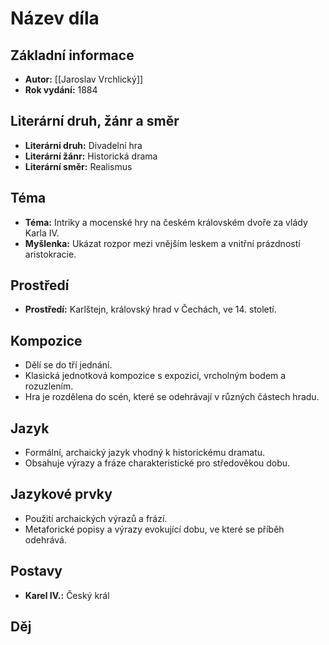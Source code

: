 # Název díla
## Základní informace
- **Autor:** [[Jaroslav Vrchlický]]
- **Rok vydání:** 1884

## Literární druh, žánr a směr 
- **Literární druh:** Divadelní hra
- **Literární žánr:** Historická drama
- **Literární směr:** Realismus

## Téma 
- **Téma:** Intriky a mocenské hry na českém královském dvoře za vlády Karla IV.
- **Myšlenka:** Ukázat rozpor mezi vnějším leskem a vnitřní prázdností aristokracie.

## Prostředí 
- **Prostředí:** Karlštejn, královský hrad v Čechách, ve 14. století.

## Kompozice 
- Dělí se do tří jednání.
- Klasická jednotková kompozice s expozicí, vrcholným bodem a rozuzlením.
- Hra je rozdělena do scén, které se odehrávají v různých částech hradu.

## Jazyk 
- Formální, archaický jazyk vhodný k historickému dramatu.
- Obsahuje výrazy a fráze charakteristické pro středověkou dobu.

## Jazykové prvky 
- Použití archaických výrazů a frází.
- Metaforické popisy a výrazy evokující dobu, ve které se příběh odehrává.

## Postavy 
- **Karel IV.:** Český král

## Děj